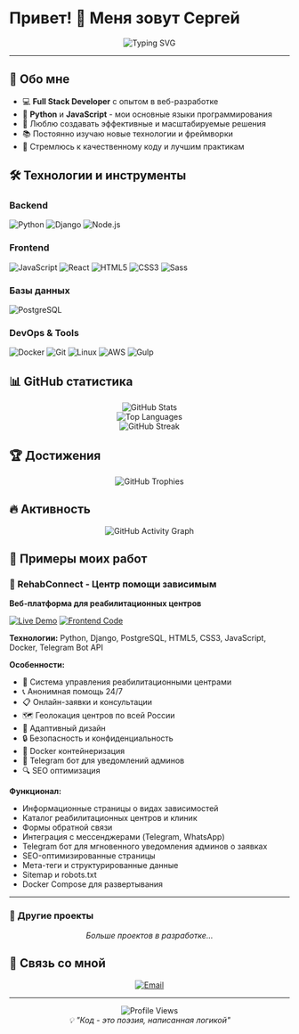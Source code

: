 # Привет! 👋 Меня зовут Сергей

<div align="center">
  <img src="https://readme-typing-svg.herokuapp.com?font=Fira+Code&pause=1000&color=2F81F7&center=true&vCenter=true&width=435&lines=Full+Stack+Developer;Python+%26+JavaScript+Enthusiast;Open+Source+Contributor;Always+Learning+New+Things" alt="Typing SVG" />
</div>

---

## 🚀 Обо мне

- 💻 **Full Stack Developer** с опытом в веб-разработке
- 🐍 **Python** и **JavaScript** - мои основные языки программирования
- 🔧 Люблю создавать эффективные и масштабируемые решения
- 📚 Постоянно изучаю новые технологии и фреймворки
- 🌱 Стремлюсь к качественному коду и лучшим практикам

## 🛠️ Технологии и инструменты

### Backend

![Python](https://img.shields.io/badge/Python-3776AB?style=for-the-badge&logo=python&logoColor=white)
![Django](https://img.shields.io/badge/Django-092E20?style=for-the-badge&logo=django&logoColor=white)
![Node.js](https://img.shields.io/badge/Node.js-43853D?style=for-the-badge&logo=node.js&logoColor=white)

### Frontend

![JavaScript](https://img.shields.io/badge/JavaScript-F7DF1E?style=for-the-badge&logo=javascript&logoColor=black)
![React](https://img.shields.io/badge/React-20232A?style=for-the-badge&logo=react&logoColor=61DAFB)
![HTML5](https://img.shields.io/badge/HTML5-E34F26?style=for-the-badge&logo=html5&logoColor=white)
![CSS3](https://img.shields.io/badge/CSS3-1572B6?style=for-the-badge&logo=css3&logoColor=white)
![Sass](https://img.shields.io/badge/Sass-CC6699?style=for-the-badge&logo=sass&logoColor=white)

### Базы данных

![PostgreSQL](https://img.shields.io/badge/PostgreSQL-316192?style=for-the-badge&logo=postgresql&logoColor=white)

### DevOps & Tools

![Docker](https://img.shields.io/badge/Docker-2496ED?style=for-the-badge&logo=docker&logoColor=white)
![Git](https://img.shields.io/badge/Git-F05032?style=for-the-badge&logo=git&logoColor=white)
![Linux](https://img.shields.io/badge/Linux-FCC624?style=for-the-badge&logo=linux&logoColor=black)
![AWS](https://img.shields.io/badge/Amazon_AWS-232F3E?style=for-the-badge&logo=amazon-aws&logoColor=white)
![Gulp](https://img.shields.io/badge/Gulp-CF4647?style=for-the-badge&logo=gulp&logoColor=white)

## 📊 GitHub статистика

<div align="center">
  <img src="https://github-readme-stats.vercel.app/api?username=Serg-Geek&show_icons=true&theme=dark&hide_border=true&count_private=true" alt="GitHub Stats" />
</div>

<div align="center">
  <img src="https://github-readme-stats.vercel.app/api/top-langs/?username=Serg-Geek&layout=compact&theme=dark&hide_border=true" alt="Top Languages" />
</div>

<div align="center">
  <img src="https://github-readme-streak-stats.herokuapp.com/?user=Serg-Geek&theme=dark&hide_border=true" alt="GitHub Streak" />
</div>

## 🏆 Достижения

<div align="center">
  <img src="https://github-profile-trophy.vercel.app/?username=Serg-Geek&theme=dark&no-frame=true&column=7" alt="GitHub Trophies" />
</div>

## 🔥 Активность

<div align="center">
  <img src="https://github-readme-activity-graph.vercel.app/graph?username=Serg-Geek&theme=dark&hide_border=true" alt="GitHub Activity Graph" />
</div>

## 💼 Примеры моих работ

### 🏥 RehabConnect - Центр помощи зависимым

**Веб-платформа для реабилитационных центров**

[![Live Demo](https://img.shields.io/badge/Live_Demo-2E8B57?style=for-the-badge&logo=globe&logoColor=white)](https://rehabconnect.ru/)
[![Frontend Code](https://img.shields.io/badge/Frontend_Code-181717?style=for-the-badge&logo=github&logoColor=white)](https://github.com/Serg-Geek/rehab_veb)

**Технологии:** Python, Django, PostgreSQL, HTML5, CSS3, JavaScript, Docker, Telegram Bot API

**Особенности:**

- 🏥 Система управления реабилитационными центрами
- 📞 Анонимная помощь 24/7
- 📋 Онлайн-заявки и консультации
- 🗺️ Геолокация центров по всей России
- 📱 Адаптивный дизайн
- 🔒 Безопасность и конфиденциальность
- 🐳 Docker контейнеризация
- 🤖 Telegram бот для уведомлений админов
- 🔍 SEO оптимизация

**Функционал:**

- Информационные страницы о видах зависимостей
- Каталог реабилитационных центров и клиник
- Формы обратной связи
- Интеграция с мессенджерами (Telegram, WhatsApp)
- Telegram бот для мгновенного уведомления админов о заявках
- SEO-оптимизированные страницы
- Мета-теги и структурированные данные
- Sitemap и robots.txt
- Docker Compose для развертывания

---

### 🚀 Другие проекты

<div align="center">
  <i>Больше проектов в разработке...</i>
</div>

## 🤝 Связь со мной

<div align="center">
  
<!-- [![LinkedIn](https://img.shields.io/badge/LinkedIn-0077B5?style=for-the-badge&logo=linkedin&logoColor=white)](https://linkedin.com/in/your-profile) -->
<!-- [![Telegram](https://img.shields.io/badge/Telegram-2CA5E0?style=for-the-badge&logo=telegram&logoColor=white)](https://t.me/your-username) -->
[![Email](https://img.shields.io/badge/Email-D14836?style=for-the-badge&logo=gmail&logoColor=white)](mailto:svgordienko@yandex.ru)

</div>

---

<div align="center">
  <img src="https://komarev.com/ghpvc/?username=Serg-Geek&style=for-the-badge&color=blue" alt="Profile Views" />
</div>

<div align="center">
  <i>💡 "Код - это поэзия, написанная логикой"</i>
</div>
